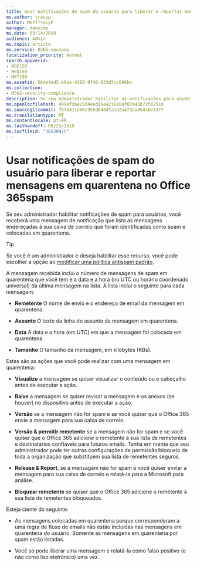 ```yaml
---
title: Usar notificações de spam do usuário para liberar e reportar mensagens em quarentena no Office 365spam
ms.author: tracyp
author: MSFTTracyP
manager: dansimp
ms.date: 03/14/2019
audience: Admin
ms.topic: article
ms.service: O365-seccomp
localization_priority: Normal
search.appverid:
- MOE150
- MED150
- MET150
ms.assetid: 56de4ed5-b0aa-4195-9f46-033d7cc086bc
ms.collection:
- M365-security-compliance
description: Se seu administrador habilitar as notificações para usuários, você receberá uma mensagem de notificação que lista as mensagens enviadas para sua caixa de correio que foram identificadas como spam, massa ou mensagens de phishing. Você pode liberar ou relatar mensagens depois de ser notificado.
ms.openlocfilehash: 499af3ae2934eed19e421918af07a45b72fe2518
ms.sourcegitcommit: f57d411e06c955d648dfa1a2a473aa45416e1377
ms.translationtype: MT
ms.contentlocale: pt-BR
ms.lasthandoff: 08/23/2019
ms.locfileid: "36620475"
---
```

# <a name="use-user-spam-notifications-to-release-and-report-quarantined-messages-in-office-365"></a>Usar notificações de spam do usuário para liberar e reportar mensagens em quarentena no Office 365spam

Se seu administrador habilitar notificações de spam para usuários, você receberá uma mensagem de notificação que lista as mensagens endereçadas à sua caixa de correio que foram identificadas como spam e colocadas em quarentena.
  
> [!TIP]
> Se você é um administrador e deseja habilitar esse recurso, você pode escolher a opção ao [modificar uma política antispam padrão](https://go.microsoft.com/fwlink/?LinkId=800313). 
  
A mensagem recebida inclui o número de mensagens de spam em quarentena que você tem e a data e a hora (no UTC ou horário coordenado universal) da última mensagem na lista. A lista inclui o seguinte para cada mensagem:
  
- **Remetente** O nome de envio e o endereço de email da mensagem em quarentena. 
    
- **Assunto** O texto da linha do assunto da mensagem em quarentena. 
    
- **Data** A data e a hora (em UTC) em que a mensagem foi colocada em quarentena. 
    
- **Tamanho** O tamanho da mensagem, em kilobytes (KBs). 
    
Estas são as ações que você pode realizar com uma mensagem em quarentena:

- **Visualize** a mensagem se quiser visualizar o conteúdo ou o cabeçalho antes de executar a ação.

- **Baixe** a mensagem se quiser revisar a mensagem e os anexos (se houver) no dispositivo antes de executar a ação.

- **Versão** se a mensagem não for spam e se você quiser que o Office 365 envie a mensagem para sua caixa de correio.

- **Versão & permitir remetente** se a mensagem não for spam e se você quiser que o Office 365 adicione o remetente à sua lista de remetentes e destinatários confiáveis para futuros emails. Tenha em mente que seu administrador pode ter outras configurações de permissão/bloqueio de toda a organização que substituem sua lista de remetentes seguros.

- **Release & Report**, se a mensagem não for spam e você quiser enviar a mensagem para sua caixa de correio e relatá-la para a Microsoft para análise.

- **Bloquear remetente** se quiser que o Office 365 adicione o remetente à sua lista de remetentes bloqueados.

Esteja ciente do seguinte:
  
- As mensagens colocadas em quarentena porque corresponderam a uma regra de fluxo de emails não estão incluídas nas mensagens em quarentena do usuário. Somente as mensagens em quarentena por spam estão listadas.
    
- Você só pode liberar uma mensagem e relatá-la como falso positivo (e não como lixo eletrônico) uma vez.
    

